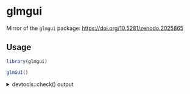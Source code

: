
<!-- README.md is generated from README.Rmd. Please edit that file -->

# glmgui

Mirror of the `glmgui` package: <https://doi.org/10.5281/zenodo.2025865>

## Usage

``` r
library(glmgui)

glmGUI()
```

<details>

<summary>devtools::check() output</summary>

    #> Updating glmgui documentation
    #> Warning: roxygen2 requires Encoding: UTF-8
    #> Writing NAMESPACE
    #> Loading glmgui
    #> Writing NAMESPACE
    #> ── Building ───────────────────────────────────────────────────────────────────────── glmgui ──
    #> Setting env vars:
    #> ● CFLAGS    : -Wall -pedantic
    #> ● CXXFLAGS  : -Wall -pedantic
    #> ● CXX11FLAGS: -Wall -pedantic
    #> ───────────────────────────────────────────────────────────────────────────────────────────────
    #>   
       checking for file ‘/home/jose/R/scripts/glmgui/DESCRIPTION’ ...
      
    ✔  checking for file ‘/home/jose/R/scripts/glmgui/DESCRIPTION’
    #> 
      
    ─  preparing ‘glmgui’: (948ms)
    #> 
      
    ✔  checking DESCRIPTION meta-information
    #> 
      
    ─  checking for LF line-endings in source and make files and shell scripts
    #> 
      
    ─  checking for empty or unneeded directories
    #> ─  looking to see if a ‘data/datalist’ file should be added
    #> 
      
    ─  building ‘glmgui_1.0.tar.gz’
    #> 
      
       
    #> 
    ── Checking ───────────────────────────────────────────────────────────────────────── glmgui ──
    #> Setting env vars:
    #> ● _R_CHECK_CRAN_INCOMING_USE_ASPELL_: TRUE
    #> ● _R_CHECK_CRAN_INCOMING_REMOTE_    : FALSE
    #> ● _R_CHECK_CRAN_INCOMING_           : FALSE
    #> ● _R_CHECK_FORCE_SUGGESTS_          : FALSE
    #> ── R CMD check ────────────────────────────────────────────────────────────
    #>   
    ─  using log directory ‘/tmp/RtmpPsFlR5/glmgui.Rcheck’
    #> 
      
    ─  using R version 3.5.2 (2018-12-20)
    #> ─  using platform: x86_64-pc-linux-gnu (64-bit)
    #> ─  using session charset: UTF-8
    #> 
      
    ─  using options ‘--no-manual --as-cran’ (639ms)
    #> 
      
    ✔  checking for file ‘glmgui/DESCRIPTION’
    #> ─  this is package ‘glmgui’ version ‘1.0’
    #> ✔  checking package namespace information
    #>    checking package dependencies ...
      
    ✔  checking package dependencies (1.1s)
    #> 
      
    ✔  checking if this is a source package
    #> ✔  checking if there is a namespace
    #> 
      
       checking for executable files ...
      
    ✔  checking for executable files (388ms)
    #> 
      
    ✔  checking for hidden files and directories
    #> ✔  checking for portable file names
    #> ✔  checking for sufficient/correct file permissions
    #> 
      
    ✔  checking serialization versions
    #>    checking whether package ‘glmgui’ can be installed ...
      
    ✔  checking whether package ‘glmgui’ can be installed (3.3s)
    #> 
      
       checking installed package size ...
      
    N  checking installed package size
    #> 
      
         installed size is 21.6Mb
    #>      sub-directories of 1Mb or more:
    #>        extdata  21.3Mb
    #> 
      
       checking package directory ...
      
    ✔  checking package directory
    #>    checking DESCRIPTION meta-information ...
      
    ✔  checking DESCRIPTION meta-information
    #> 
      
    ✔  checking top-level files
    #> ✔  checking for left-over files
    #> ✔  checking index information
    #>    checking package subdirectories ...
      
    ✔  checking package subdirectories
    #> 
      
       checking R files for non-ASCII characters ...
      
    ✔  checking R files for non-ASCII characters
    #> 
      
       checking R files for syntax errors ...
      
    ✔  checking R files for syntax errors
    #> 
      
       checking whether the package can be loaded ...
      
    ✔  checking whether the package can be loaded (481ms)
    #> 
      
       checking whether the package can be loaded with stated dependencies ...
      
    ✔  checking whether the package can be loaded with stated dependencies (457ms)
    #> 
      
       checking whether the package can be unloaded cleanly ...
      
    ✔  checking whether the package can be unloaded cleanly (443ms)
    #> 
      
       checking whether the namespace can be loaded with stated dependencies ...
      
    ✔  checking whether the namespace can be loaded with stated dependencies (460ms)
    #> 
      
       checking whether the namespace can be unloaded cleanly ...
      
    ✔  checking whether the namespace can be unloaded cleanly (458ms)
    #> 
      
       checking loading without being on the library search path ...
      
    ✔  checking loading without being on the library search path (518ms)
    #> 
      
       checking dependencies in R code ...
      
    W  checking dependencies in R code (840ms)
    #>    'library' or 'require' calls not declared from:
    #>      ‘GLMr’ ‘glmtools’
    #>    'library' or 'require' calls in package code:
    #>      ‘GLMr’ ‘glmtools’
    #>      Please use :: or requireNamespace() instead.
    #>      See section 'Suggested packages' in the 'Writing R Extensions' manual.
    #> 
      
       checking S3 generic/method consistency ...
      
    ✔  checking S3 generic/method consistency (942ms)
    #> 
      
       checking replacement functions ...
      
    ✔  checking replacement functions (516ms)
    #>    checking foreign function calls ...
      
    ✔  checking foreign function calls (694ms)
    #> 
      
       checking R code for possible problems ...
      
    N  checking R code for possible problems (7.3s)
    #> 
      
       build_model: no visible binding for '<<-' assignment to
    #>      ‘label_status_build’
    #>    build_model: no visible binding for global variable
    #>      ‘label_status_build’
    #>    build_model: no visible binding for global variable ‘List_values’
    #>    build_model: no visible binding for global variable ‘button_build’
    #>    build_model: no visible binding for '<<-' assignment to ‘dir_output’
    #>    build_model: no visible binding for global variable ‘dir_output’
    #>    build_model: no visible global function definition for ‘read_nml’
    #>    build_model: no visible global function definition for ‘get_nml_value’
    #>    build_model: no visible global function definition for ‘set_nml’
    #>    build_model: no visible binding for global variable ‘List_parameter’
    #>    build_model: no visible global function definition for ‘write_nml’
    #>    build_model: no visible binding for global variable
    #>      ‘checkbox_Level_plot’
    #>    build_model: no visible binding for global variable
    #>      ‘checkbox_Level_rmse’
    #>    build_model: no visible binding for global variable ‘dir_field_level’
    #>    build_model: no visible binding for global variable
    #>      ‘checkbox_Temp_plot’
    #>    build_model: no visible binding for global variable
    #>      ‘checkbox_Temp_rmse’
    #>    build_model: no visible global function definition for
    #>      ‘compare_to_field’
    #>    build_model: no visible binding for global variable ‘dir_field_temp’
    #>    build_model: no visible global function definition for ‘dev.cur’
    #>    build_model: no visible global function definition for ‘plot’
    #>    build_model: no visible binding for global variable
    #>      ‘checkbox_Temp_plot2’
    #>    build_model: no visible binding for global variable
    #>      ‘checkbox_Temp_plot3’
    #>    build_model: no visible binding for global variable
    #>      ‘checkbox_Temp_plot4’
    #>    build_model: no visible binding for '<<-' assignment to ‘button_build’
    #>    calculate_SI_value: no visible binding for '<<-' assignment to
    #>      ‘dir_output’
    #>    calculate_SI_value: no visible binding for global variable ‘dir_output’
    #>    calculate_SI_value: no visible global function definition for
    #>      ‘read_nml’
    #>    calculate_SI_value: no visible global function definition for
    #>    ‘get_nml_
      
         ‘get_nml_value’
    #>    calculate_SI_value: no visible global function definition for ‘set_nml’
    #>    calculate_SI_value: no visible global function definition for
    #>      ‘write_nml’
    #>    calculate_SI_value: no visible global function definition for
    #>      ‘compare_to_field’
    #>    calculate_SI_value: no visible binding for global variable
    #>      ‘dir_field_temp’
    #>    calculate_SI_value: no visible binding for global variable
    #>      ‘dir_field_level’
    #>    calculate_SI_value: no visible global function definition for
    #>      ‘write.csv’
    #>    calculate_SI_value: no visible global function definition for ‘dev.cur’
    #>    calculate_SI_value: no visible global function definition for ‘par’
    #>    calculate_SI_value: no visible global function definition for ‘barplot’
    #>    calculate_aov: no visible global function definition for ‘stack’
    #>    calculate_aov: no visible global function definition for ‘aov’
    #>    calculate_auto_kalib: no visible binding for '<<-' assignment to
    #>      ‘dir_output’
    #>    calculate_auto_kalib: no visible binding for global variable
    #>      ‘dir_output’
    #>    calculate_auto_kalib: no visible global function definition for
    #>      ‘read_nml’
    #>    calculate_auto_kalib: no visible global function definition for
    #>      ‘get_nml_value’
    #>    calculate_auto_kalib: no visible binding for global variable
    #>      ‘but_cal_si_auto’
    #>    calculate_auto_kalib: no visible global function definition for
    #>      ‘set_nml’
    #>    calculate_auto_kalib: no visible global function definition for
    #>      ‘write_nml’
    #>    calculate_auto_kalib: no visible global function definition for
    #>      ‘compare_to_field’
    #>    calculate_auto_kalib: no visible binding for global variable
    #>      ‘dir_field_temp’
    #>    calculate_auto_kalib: no visible binding for global variable
    #>      ‘dir_field_level’
    #>    calculate_auto_kalib: no visible global function definition for
    #>      ‘write.table’
    #>    check_data_connection: no visible global function definition for
    #>      ‘read_nml’
    #>    check_data_connection: no visible global function definition for
    #>      ‘get_nml_value’
    #>    check_data_connection: no visible binding for '<<-' assignment to
    #>      ‘button_confi’
    #>    check_data_connection: no visible binding for global variable
    #>    ‘butt
      
         ‘button_confi’
    #>    check_data_connection: no visible binding for '<<-' assignment to
    #>      ‘button_set_parameter’
    #>    check_data_connection: no visible binding for global variable
    #>      ‘button_set_parameter’
    #>    check_data_connection: no visible binding for '<<-' assignment to
    #>      ‘button_build’
    #>    check_data_connection: no visible binding for global variable
    #>      ‘button_build’
    #>    check_data_connection: no visible binding for '<<-' assignment to
    #>      ‘button_cal_SI_value’
    #>    check_data_connection: no visible binding for global variable
    #>      ‘button_cal_SI_value’
    #>    check_data_connection: no visible binding for '<<-' assignment to
    #>      ‘button_field_level’
    #>    check_data_connection: no visible binding for global variable
    #>      ‘button_field_level’
    #>    check_data_connection: no visible binding for '<<-' assignment to
    #>      ‘button_field_temp’
    #>    check_data_connection: no visible binding for global variable
    #>      ‘button_field_temp’
    #>    check_data_connection: no visible binding for '<<-' assignment to
    #>      ‘button_autocalib’
    #>    check_data_connection: no visible binding for global variable
    #>      ‘button_autocalib’
    #>    check_data_connection: no visible binding for '<<-' assignment to ‘l’
    #>    check_data_connection: no visible binding for '<<-' assignment to ‘k’
    #>    check_data_connection: no visible binding for global variable ‘l’
    #>    check_data_connection: no visible binding for global variable ‘k’
    #>    check_data_connection: no visible binding for '<<-' assignment to
    #>      ‘dir_meteo’
    #>    check_data_connection: no visible binding for '<<-' assignment to
    #>      ‘arg_meteo’
    #>    check_data_connection: no visible binding for global variable
    #>      ‘dir_meteo’
    #>    check_data_connection: no visible binding for '<<-' assignment to
    #>      ‘label_met_data’
    #>    check_data_connection: no visible binding for global variable
    #>      ‘label_met_data’
    #>    check_data_connection: no visible binding for '<<-' assignment to
    #>      ‘multi_inflow’
    #>    check_data_connection: no visible binding for global variable
    #>      ‘multi_inflow’
    #>    check_data_connection: no visible binding for '<<-' assignment to
    #>      ‘label_inflow_data’
    #> check_data_connection: no visible 
      
       check_data_connection: no visible binding for global variable
    #>      ‘label_inflow_data’
    #>    check_data_connection: no visible binding for '<<-' assignment to
    #>      ‘arg_inflow’
    #>    check_data_connection: no visible binding for '<<-' assignment to
    #>      ‘dir_inflow’
    #>    check_data_connection: no visible binding for global variable
    #>      ‘dir_inflow’
    #>    check_data_connection: no visible binding for '<<-' assignment to
    #>      ‘multi_outflow’
    #>    check_data_connection: no visible binding for global variable
    #>      ‘multi_outflow’
    #>    check_data_connection: no visible binding for '<<-' assignment to
    #>      ‘label_outflow_data’
    #>    check_data_connection: no visible binding for global variable
    #>      ‘label_outflow_data’
    #>    check_data_connection: no visible binding for '<<-' assignment to
    #>      ‘dir_outflow’
    #>    check_data_connection: no visible binding for global variable
    #>      ‘dir_outflow’
    #>    get_dataframe_Level_Lake: no visible global function definition for
    #>      ‘read.csv’
    #>    get_dataframe_Level_Lake: no visible global function definition for
    #>      ‘na.omit’
    #>    get_parameter: no visible global function definition for ‘read_nml’
    #>    get_parameter: no visible global function definition for
    #>      ‘get_nml_value’
    #>    get_pre_list_of_default_values: no visible binding for global variable
    #>      ‘workspace’
    #>    get_pre_list_of_default_values: no visible global function definition
    #>      for ‘read_nml’
    #>    get_pre_list_of_default_values: no visible global function definition
    #>      for ‘get_nml_value’
    #>    glmGUI: no visible global function definition for ‘install.packages’
    #>    set_cali_boundary : <anonymous>: no visible binding for '<<-'
    #>      assignment to ‘boundary.env’
    #>    set_cali_boundary : <anonymous>: no visible binding for global variable
    #>      ‘boundary.env’
    #>    set_parameter: no visible binding for '<<-' assignment to ‘cb’
    #>    set_parameter: no visible binding for global variable ‘l’
    #>    set_parameter : <anonymous>: no visible binding for global variable
    #>      ‘List_parameter’
    #>    set_parameter : <anonymous>: no visible global function definition for
    #>      ‘read_nml’
    #>    set_parameter : <anonymous>: no visible binding for '<<-' assignment to
    #>      ‘gewaehlterwert’
    #> set_paramet
      
       set_parameter : <anonymous>: no visible global function definition for
    #>      ‘get_nml_value’
    #>    set_parameter : <anonymous>: no visible binding for global variable
    #>      ‘cb’
    #>    set_parameter : <anonymous>: no visible binding for global variable
    #>      ‘gewaehlterwert’
    #>    set_parameter : <anonymous>: no visible binding for '<<-' assignment to
    #>      ‘gewaehlt’
    #>    set_parameter: no visible binding for '<<-' assignment to
    #>      ‘button_set_parameter’
    #>    set_parameter : <anonymous>: no visible binding for '<<-' assignment to
    #>      ‘List_parameter_temp’
    #>    set_parameter : <anonymous>: no visible binding for global variable
    #>      ‘List_parameter_temp’
    #>    set_parameter : <anonymous>: no visible binding for '<<-' assignment to
    #>      ‘List_parameter’
    #>    set_parameter : <anonymous>: no visible binding for '<<-' assignment to
    #>      ‘List_values’
    #>    set_parameter : <anonymous>: no visible binding for '<<-' assignment to
    #>      ‘label_nml_range’
    #>    set_parameter : <anonymous>: no visible binding for global variable
    #>      ‘label_nml_range’
    #>    set_parameter : <anonymous>: no visible global function definition for
    #>      ‘set_nml’
    #>    set_parameter : <anonymous>: no visible binding for global variable
    #>      ‘gewaehlt’
    #>    set_parameter : <anonymous>: no visible global function definition for
    #>      ‘write_nml’
    #>    show_write_dialog : <anonymous>: no visible binding for global variable
    #>      ‘dir_field_temp’
    #>    show_write_dialog : <anonymous>: no visible binding for global variable
    #>      ‘dir_field_level’
    #>    show_write_dialog : <anonymous>: no visible global function definition
    #>      for ‘write.csv’
    #>    window_input_csv_to_plot: no visible global function definition for
    #>      ‘read.csv’
    #>    window_input_csv_to_plot: no visible binding for '<<-' assignment to
    #>      ‘list_missing_data’
    #>    window_input_csv_to_plot : repair_input: no visible global function
    #>      definition for ‘na.kalman’
    #>    window_input_csv_to_plot : repair_input: no visible binding for global
    #>      variable ‘list_missing_data’
    #>    window_input_csv_to_plot : updatePlots_repair: no visible global
    #>      function definition for ‘dev.set’
    #> window_input_csv_to_plot : updatePlots_repair: no vi
      
       window_input_csv_to_plot : updatePlots_repair: no visible global
    #>      function definition for ‘plot’
    #>    window_input_csv_to_plot : updatePlots_repair: no visible global
    #>      function definition for ‘na.omit’
    #>    window_input_csv_to_plot : updatePlots_repair: no visible binding for
    #>      global variable ‘list_missing_data’
    #>    window_input_csv_to_plot : updatePlots_repair: no visible global
    #>      function definition for ‘points’
    #>    window_input_csv_to_plot : updatePlots_repair: no visible global
    #>      function definition for ‘legend’
    #>    window_input_csv_to_plot: no visible global function definition for
    #>      ‘dev.cur’
    #>    window_input_csv_to_plot : <anonymous>: no visible binding for '<<-'
    #>      assignment to ‘list_missing_data’
    #>    window_input_csv_to_plot : updatePlots: no visible global function
    #>      definition for ‘dev.set’
    #>    window_input_csv_to_plot : updatePlots: no visible global function
    #>      definition for ‘plot’
    #>    window_input_csv_to_plot : updatePlots: no visible global function
    #>      definition for ‘na.omit’
    #>    window_input_csv_to_plot : updatePlots: no visible binding for global
    #>      variable ‘list_missing_data’
    #>    window_input_csv_to_plot : updatePlots: no visible global function
    #>      definition for ‘points’
    #>    window_input_csv_to_plot : check_null: no visible binding for '<<-'
    #>      assignment to ‘list_missing_data’
    #>    window_input_csv_to_plot : check_null: no visible binding for global
    #>      variable ‘list_missing_data’
    #>    window_input_csv_to_plot : check_null: no visible binding for '<<-'
    #>      assignment to ‘list_0_data’
    #>    window_input_csv_to_plot : check_null: no visible global function
    #>      definition for ‘na.omit’
    #>    window_input_csv_to_plot : check_null: no visible binding for global
    #>      variable ‘list_0_data’
    #>    window_input_csv_to_plot2: no visible global function definition for
    #>      ‘read.csv’
    #>    window_input_csv_to_plot2: no visible binding for global variable
    #>      ‘dir_field_temp’
    #>    window_input_csv_to_plot2: no visible binding for '<<-' assignment to
    #>      ‘list_missing_data’
    #>    window_input_csv_to_plot2 : check_null: no visible binding for '<<-'
    #>      assignment to ‘list_missing_data’
    #> window_input_csv_to_plot2 : check_
      
       window_input_csv_to_plot2 : check_null: no visible binding for global
    #>      variable ‘list_missing_data’
    #>    window_input_csv_to_plot2: no visible binding for global variable
    #>      ‘dir_field_level’
    #>    window_input_csv_to_plot2: no visible global function definition for
    #>      ‘dev.cur’
    #>    window_input_csv_to_plot2 : <anonymous>: no visible binding for '<<-'
    #>      assignment to ‘list_missing_data’
    #>    window_input_csv_to_plot2 : updatePlots: no visible global function
    #>      definition for ‘dev.set’
    #>    window_input_csv_to_plot2 : updatePlots: no visible global function
    #>      definition for ‘plot’
    #>    window_input_csv_to_plot2 : updatePlots: no visible global function
    #>      definition for ‘na.omit’
    #>    window_output_csv_to_plot: no visible global function definition for
    #>      ‘read.csv’
    #>    window_output_csv_to_plot: no visible global function definition for
    #>      ‘dev.cur’
    #>    window_output_csv_to_plot : updatePlots: no visible global function
    #>      definition for ‘dev.set’
    #>    window_output_csv_to_plot : updatePlots: no visible global function
    #>      definition for ‘plot’
    #>    window_output_csv_to_plot : updatePlots: no visible global function
    #>      definition for ‘lines’
    #>    window_output_csv_to_plot : updatePlots: no visible global function
    #>      definition for ‘lowess’
    #>    window_plot_RMSE: no visible binding for global variable ‘List_values’
    #>    window_plot_RMSE: no visible binding for global variable
    #>      ‘List_parameter’
    #>    window_plot_RMSE: no visible global function definition for ‘plot’
    #>    window_plot_RMSE: no visible global function definition for ‘lines’
    #>    window_plot_RMSE: no visible global function definition for
    #>      ‘shapiro.test’
    #>    window_plot_RMSE: no visible global function definition for ‘points’
    #>    window_plot_dataframe_Level_Lake: no visible binding for '<<-'
    #>      assignment to ‘dir_output’
    #>    window_plot_dataframe_Level_Lake: no visible global function definition
    #>      for ‘read_nml’
    #>    window_plot_dataframe_Level_Lake: no visible binding for global
    #>      variable ‘dir_output’
    #>    window_plot_dataframe_Level_Lake: no visible global function definition
    #>      for ‘get_nml_value’
    #> window_plot_dataframe_Level_Lake: no visible globa
      
       window_plot_dataframe_Level_Lake: no visible global function definition
    #>      for ‘read.csv’
    #>    window_plot_dataframe_Level_Lake: no visible global function definition
    #>      for ‘plot’
    #>    window_plot_dataframe_Level_Lake: no visible global function definition
    #>      for ‘lines’
    #>    window_plot_dataframe_Level_Lake: no visible global function definition
    #>      for ‘legend’
    #>    window_plot_dataframe_Level_Lake: no visible global function definition
    #>      for ‘strwidth’
    #>    window_plot_list_graph: no visible global function definition for ‘par’
    #>    window_plot_list_graph: no visible global function definition for
    #>      ‘n2mfrow’
    #>    window_plot_list_graph: no visible global function definition for
    #>      ‘plot’
    #>    window_plot_list_graph: no visible global function definition for
    #>      ‘points’
    #>    window_plot_list_graph: no visible global function definition for
    #>      ‘lines’
    #>    window_plot_list_temp: no visible global function definition for ‘par’
    #>    window_plot_list_temp: no visible global function definition for
    #>      ‘n2mfrow’
    #>    window_plot_list_temp: no visible global function definition for ‘plot’
    #>    window_plot_list_temp: no visible global function definition for
    #>      ‘points’
    #>    window_plot_list_temp: no visible global function definition for
    #>      ‘lines’
    #>    window_plot_model_output: no visible global function definition for
    #>      ‘sim_vars’
    #>    window_plot_model_output: no visible global function definition for
    #>      ‘dev.cur’
    #>    window_plot_model_output : updatePlots: no visible global function
    #>      definition for ‘dev.set’
    #>    window_plot_model_output : updatePlots: no visible global function
    #>      definition for ‘plot_var’
    #>    window_plot_multi_histo: no visible global function definition for
    #>      ‘par’
    #>    window_plot_multi_histo: no visible global function definition for
    #>      ‘shapiro.test’
    #>    window_plot_multi_histo: no visible global function definition for
    #>      ‘hist’
    #>    window_plot_multi_histo: no visible binding for global variable
    #>      ‘List_values’
    #>    window_plot_temp_compare: no visible global function definition for
    #>      ‘dev.cur’
    #>    window_plot_temp_compare: no visible global function definition for
    #>      ‘par’
    #> window_plot_temp_compare: no visible global 
      
       window_plot_temp_compare: no visible global function definition for
    #>      ‘get_var’
    #>    window_plot_temp_compare: no visible global function definition for
    #>      ‘get.offsets’
    #>    window_plot_temp_compare: no visible global function definition for
    #>      ‘resample_to_field’
    #>    window_plot_temp_compare: no visible global function definition for
    #>      ‘resample_sim’
    #>    window_plot_temp_compare: no visible global function definition for
    #>      ‘interp’
    #>    window_plot_temp_compare : gen_default_fig: no visible global function
    #>      definition for ‘valid_fig_path’
    #>    window_plot_temp_compare : gen_default_fig: no visible global function
    #>      definition for ‘png’
    #>    window_plot_temp_compare : gen_default_fig: no visible global function
    #>      definition for ‘par’
    #>    window_plot_temp_compare : .stacked_layout: no visible global function
    #>      definition for ‘.simple_layout’
    #>    window_plot_temp_compare : colbar_layout: no visible global function
    #>      definition for ‘layout’
    #>    window_plot_temp_compare : .plot_df_heatmap: no visible global function
    #>      definition for ‘colorRampPalette’
    #>    window_plot_temp_compare : .plot_df_heatmap: no visible global function
    #>      definition for ‘head’
    #>    window_plot_temp_compare : .plot_df_heatmap: no visible global function
    #>      definition for ‘.filled.contour’
    #>    window_plot_temp_compare : .plot_df_heatmap_diff: no visible global
    #>      function definition for ‘colorRampPalette’
    #>    window_plot_temp_compare : .plot_df_heatmap_diff: no visible global
    #>      function definition for ‘head’
    #>    window_plot_temp_compare : .plot_df_heatmap_diff: no visible global
    #>      function definition for ‘.filled.contour’
    #>    window_plot_temp_compare : plot_layout: no visible global function
    #>      definition for ‘plot’
    #>    window_plot_temp_compare : axis_layout: no visible global function
    #>      definition for ‘axis’
    #>    window_plot_temp_compare : axis_layout: no visible global function
    #>      definition for ‘par’
    #>    window_plot_temp_compare : color_key: no visible global function
    #>      definition for ‘plot’
    #>    window_plot_temp_compare : color_key: no visible global function
    #>      definition for ‘par’
    #> window_plot_temp_compare : color_key: no visibl
      
       window_plot_temp_compare : color_key: no visible global function
    #>      definition for ‘axis’
    #>    window_plot_temp_compare : color_key: no visible global function
    #>      definition for ‘polygon’
    #>    window_plot_temp_compare : color_key: no visible global function
    #>      definition for ‘text’
    #>    window_plot_temp_compare : color_key_diff: no visible global function
    #>      definition for ‘plot’
    #>    window_plot_temp_compare : color_key_diff: no visible global function
    #>      definition for ‘par’
    #>    window_plot_temp_compare : color_key_diff: no visible global function
    #>      definition for ‘axis’
    #>    window_plot_temp_compare : color_key_diff: no visible global function
    #>      definition for ‘polygon’
    #>    window_plot_temp_compare : color_key_diff: no visible global function
    #>      definition for ‘text’
    #>    window_plot_temp_compare: no visible global function definition for
    #>      ‘compare_to_field’
    #>    window_plot_temp_compare: no visible global function definition for
    #>      ‘dev.copy’
    #>    window_plot_temp_compare: no visible binding for global variable ‘pdf’
    #>    window_plot_temp_compare: no visible global function definition for
    #>      ‘dev.off’
    #>    window_plot_temp_compare: no visible global function definition for
    #>      ‘points’
    #>    window_plot_temp_compare: no visible global function definition for
    #>      ‘text’
    #>    window_select_SI_calculation : <anonymous>: no visible binding for
    #>      global variable ‘dir_field_temp’
    #>    window_select_SI_calculation : <anonymous>: no visible binding for
    #>      global variable ‘dir_field_level’
    #>    window_select_SI_calculation : <anonymous>: no visible binding for
    #>      global variable ‘label_status_SI_calculation’
    #>    window_select_SI_calculation: no visible binding for '<<-' assignment
    #>      to ‘label_status_SI_calculation’
    #>    window_select_auto_kalib : <anonymous>: no visible binding for global
    #>      variable ‘boundary.env’
    #>    window_select_auto_kalib: no visible binding for '<<-' assignment to
    #>      ‘but_cal_si_auto’
    #>    window_select_auto_kalib : <anonymous>: no visible binding for global
    #>      variable ‘dir_field_temp’
    #>    window_select_auto_kalib : <anonymous>: no visible binding for global
    #>      variable ‘dir_field_level’
    #> window_select_auto_ka
      
       window_select_auto_kalib : <anonymous>: no visible binding for global
    #>      variable ‘label_status_CAL_calculation’
    #>    window_select_auto_kalib: no visible binding for '<<-' assignment to
    #>      ‘label_status_CAL_calculation’
    #>    windows_main_menu: no visible binding for '<<-' assignment to
    #>      ‘workspace’
    #>    windows_main_menu: no visible binding for '<<-' assignment to
    #>      ‘arg_meteo’
    #>    windows_main_menu: no visible binding for '<<-' assignment to
    #>      ‘multi_inflow’
    #>    windows_main_menu: no visible binding for '<<-' assignment to
    #>      ‘multi_outflow’
    #>    windows_main_menu: no visible binding for '<<-' assignment to
    #>      ‘arg_inflow’
    #>    windows_main_menu: no visible binding for '<<-' assignment to
    #>      ‘arg_outflow’
    #>    windows_main_menu: no visible binding for '<<-' assignment to
    #>      ‘dir_field_temp’
    #>    windows_main_menu: no visible binding for '<<-' assignment to
    #>      ‘dir_field_level’
    #>    windows_main_menu: no visible binding for '<<-' assignment to
    #>      ‘List_parameter’
    #>    windows_main_menu: no visible binding for '<<-' assignment to
    #>      ‘List_values’
    #>    windows_main_menu: no visible binding for '<<-' assignment to
    #>      ‘dfList_Temp’
    #>    windows_main_menu: no visible binding for '<<-' assignment to
    #>      ‘dfList_Level’
    #>    windows_main_menu: no visible binding for '<<-' assignment to
    #>      ‘label_workspace’
    #>    windows_main_menu: no visible binding for '<<-' assignment to
    #>      ‘label_workspace_project’
    #>    windows_main_menu: no visible binding for '<<-' assignment to
    #>      ‘button_new_workspace’
    #>    windows_main_menu : <anonymous>: no visible binding for '<<-'
    #>      assignment to ‘workspace’
    #>    windows_main_menu : <anonymous>: no visible global function definition
    #>      for ‘read_nml’
    #>    windows_main_menu : <anonymous>: no visible global function definition
    #>      for ‘write_nml’
    #>    windows_main_menu : <anonymous>: no visible binding for global variable
    #>      ‘workspace’
    #>    windows_main_menu: no visible binding for '<<-' assignment to
    #>      ‘button_workspace’
    #>    windows_main_menu : <anonymous> : <anonymous>: no visible global
    #>      function definition for ‘read_nml’
    #>    windows_main_menu : <anonymous> : <anonymous>: no visible global
    #> 
      
         function definition for ‘write_nml’
    #>    windows_main_menu : <anonymous> : <anonymous>: no visible binding for
    #>      global variable ‘workspace’
    #>    windows_main_menu: no visible binding for '<<-' assignment to
    #>      ‘label_met_data’
    #>    windows_main_menu : <anonymous>: no visible binding for global variable
    #>      ‘dir_meteo’
    #>    windows_main_menu : <anonymous>: no visible binding for global variable
    #>      ‘arg_meteo’
    #>    windows_main_menu: no visible binding for '<<-' assignment to
    #>      ‘label_inflow_data’
    #>    windows_main_menu : <anonymous>: no visible binding for global variable
    #>      ‘multi_inflow’
    #>    windows_main_menu : <anonymous>: no visible binding for global variable
    #>      ‘dir_inflow’
    #>    windows_main_menu : <anonymous>: no visible binding for global variable
    #>      ‘arg_inflow’
    #>    windows_main_menu: no visible binding for '<<-' assignment to
    #>      ‘label_outflow_data’
    #>    windows_main_menu : <anonymous>: no visible binding for global variable
    #>      ‘multi_outflow’
    #>    windows_main_menu : <anonymous>: no visible binding for global variable
    #>      ‘dir_outflow’
    #>    windows_main_menu : <anonymous>: no visible binding for global variable
    #>      ‘arg_outflow’
    #>    windows_main_menu: no visible binding for '<<-' assignment to
    #>      ‘label_nml_status’
    #>    windows_main_menu: no visible binding for '<<-' assignment to
    #>      ‘label_nml_range’
    #>    windows_main_menu: no visible binding for '<<-' assignment to
    #>      ‘button_field_temp’
    #>    windows_main_menu : <anonymous>: no visible binding for '<<-'
    #>      assignment to ‘dir_field_temp’
    #>    windows_main_menu : <anonymous>: no visible binding for global variable
    #>      ‘dir_field_temp’
    #>    windows_main_menu: no visible binding for global variable
    #>      ‘button_field_temp’
    #>    windows_main_menu: no visible binding for '<<-' assignment to
    #>      ‘label_field_level’
    #>    windows_main_menu: no visible binding for '<<-' assignment to
    #>      ‘button_field_level’
    #>    windows_main_menu : <anonymous>: no visible binding for '<<-'
    #>      assignment to ‘dir_field_level’
    #>    windows_main_menu : <anonymous>: no visible binding for global variable
    #>      ‘dir_field_level’
    #> windows_main_menu: no visible binding f
      
       windows_main_menu: no visible binding for global variable
    #>      ‘button_field_level’
    #>    windows_main_menu: no visible binding for '<<-' assignment to
    #>      ‘label_status_build’
    #>    windows_main_menu : <anonymous>: no visible global function definition
    #>      for ‘get_nml_value’
    #>    Undefined global functions or variables:
    #>      .filled.contour .simple_layout List_parameter List_parameter_temp
    #>      List_values aov arg_inflow arg_meteo arg_outflow axis barplot
    #>      boundary.env but_cal_si_auto button_autocalib button_build
    #>      button_cal_SI_value button_confi button_field_level button_field_temp
    #>      button_set_parameter cb checkbox_Level_plot checkbox_Level_rmse
    #>      checkbox_Temp_plot checkbox_Temp_plot2 checkbox_Temp_plot3
    #>      checkbox_Temp_plot4 checkbox_Temp_rmse colorRampPalette
    #>      compare_to_field dev.copy dev.cur dev.off dev.set dir_field_level
    #>      dir_field_temp dir_inflow dir_meteo dir_outflow dir_output
    #>      get.offsets get_nml_value get_var gewaehlt gewaehlterwert head hist
    #>      install.packages interp k l label_inflow_data label_met_data
    #>      label_nml_range label_outflow_data label_status_CAL_calculation
    #>      label_status_SI_calculation label_status_build layout legend lines
    #>      list_0_data list_missing_data lowess multi_inflow multi_outflow
    #>      n2mfrow na.kalman na.omit par pdf plot plot_var png points polygon
    #>      read.csv read_nml resample_sim resample_to_field set_nml shapiro.test
    #>      sim_vars stack strwidth text valid_fig_path workspace write.csv
    #>      write.table write_nml
    #>    Consider adding
    #>      importFrom("grDevices", "colorRampPalette", "dev.copy", "dev.cur",
    #>                 "dev.off", "dev.set", "n2mfrow", "pdf", "png")
    #>      importFrom("graphics", ".filled.contour", "axis", "barplot", "hist",
    #>                 "layout", "legend", "lines", "par", "plot", "points",
    #>                 "polygon", "strwidth", "text")
    #>      importFrom("stats", "aov", "lowess", "na.omit", "shapiro.test")
    #>      importFrom("utils", "head", "install.packages", "read.csv", "stack",
    #>                 "write.csv", "write.table")
    #>    to your NAMESPACE file.
    #>    checking Rd files ...
      
    ✔  checking Rd files
    #> 
      
       checking Rd metadata ...
      
    ✔  checking Rd metadata
    #> 
      
       checking Rd line widths ...
      
    ✔  checking Rd line widths
    #> 
      
       checking Rd cross-references ...
      
    ✔  checking Rd cross-references (412ms)
    #> 
      
       checking for missing documentation entries ...
      
    W  checking for missing documentation entries (522ms)
    #>    Undocumented code objects:
    #>      ‘glmGUI’
    #>    Undocumented data sets:
    #>      ‘boundary.env’
    #> 
      
       All user-level objects in a package should have documentation entries.
    #>    See chapter ‘Writing R documentation files’ in the ‘Writing R
    #>    Extensions’ manual.
    #>    checking for code/documentation mismatches ...
      
    ✔  checking for code/documentation mismatches (1.5s)
    #> 
      
       checking Rd \usage sections ...
      
    W  checking Rd \usage sections
    #>    Undocumented arguments in documentation object 'windows_main_menu'
    #>      ‘version’
    #>    
    #> 
      
       Functions with \usage entries need to have the appropriate \alias
    #>    entries, and all their arguments documented.
    #>    The \usage entries must correspond to syntactically valid R code.
    #>    See chapter ‘Writing R documentation files’ in the ‘Writing R
    #>    Extensions’ manual.
    #> 
      
       checking Rd contents ...
      
    ✔  checking Rd contents (1s)
    #> 
      
       checking for unstated dependencies in examples ...
      
    ✔  checking for unstated dependencies in examples
    #> 
      
    ✔  checking contents of ‘data’ directory
    #>    checking data for non-ASCII characters ...
      
    ✔  checking data for non-ASCII characters
    #> 
      
       checking data for ASCII and uncompressed saves ...
      
    ✔  checking data for ASCII and uncompressed saves
    #> 
      
       checking examples ...
      
    ─  checking examples ... NONE
    #> 
      
       
    #>    See
    #>      ‘/tmp/RtmpPsFlR5/glmgui.Rcheck/00check.log’
    #>    for details.
    #>    
    #>    
    #> 
      
    
    ── R CMD check results ──────────────────────────────────── glmgui 1.0 ────
    #> Duration: 24.1s
    #> 
    #> ❯ checking dependencies in R code ... WARNING
    #>   'library' or 'require' calls not declared from:
    #>     ‘GLMr’ ‘glmtools’
    #>   'library' or 'require' calls in package code:
    #>     ‘GLMr’ ‘glmtools’
    #>     Please use :: or requireNamespace() instead.
    #>     See section 'Suggested packages' in the 'Writing R Extensions' manual.
    #> 
    #> ❯ checking for missing documentation entries ... WARNING
    #>   Undocumented code objects:
    #>     ‘glmGUI’
    #>   Undocumented data sets:
    #>     ‘boundary.env’
    #>   All user-level objects in a package should have documentation entries.
    #>   See chapter ‘Writing R documentation files’ in the ‘Writing R
    #>   Extensions’ manual.
    #> 
    #> ❯ checking Rd \usage sections ... WARNING
    #>   Undocumented arguments in documentation object 'windows_main_menu'
    #>     ‘version’
    #>   
    #>   Functions with \usage entries need to have the appropriate \alias
    #>   entries, and all their arguments documented.
    #>   The \usage entries must correspond to syntactically valid R code.
    #>   See chapter ‘Writing R documentation files’ in the ‘Writing R
    #>   Extensions’ manual.
    #> 
    #> ❯ checking installed package size ... NOTE
    #>     installed size is 21.6Mb
    #>     sub-directories of 1Mb or more:
    #>       extdata  21.3Mb
    #> 
    #> ❯ checking R code for possible problems ... NOTE
    #>   build_model: no visible binding for '<<-' assignment to
    #>     ‘label_status_build’
    #>   build_model: no visible binding for global variable
    #>     ‘label_status_build’
    #>   build_model: no visible binding for global variable ‘List_values’
    #>   build_model: no visible binding for global variable ‘button_build’
    #>   build_model: no visible binding for '<<-' assignment to ‘dir_output’
    #>   build_model: no visible binding for global variable ‘dir_output’
    #>   build_model: no visible global function definition for ‘read_nml’
    #>   build_model: no visible global function definition for ‘get_nml_value’
    #>   build_model: no visible global function definition for ‘set_nml’
    #>   build_model: no visible binding for global variable ‘List_parameter’
    #>   build_model: no visible global function definition for ‘write_nml’
    #>   build_model: no visible binding for global variable
    #>     ‘checkbox_Level_plot’
    #>   build_model: no visible binding for global variable
    #>     ‘checkbox_Level_rmse’
    #>   build_model: no visible binding for global variable ‘dir_field_level’
    #>   build_model: no visible binding for global variable
    #>     ‘checkbox_Temp_plot’
    #>   build_model: no visible binding for global variable
    #>     ‘checkbox_Temp_rmse’
    #>   build_model: no visible global function definition for
    #>     ‘compare_to_field’
    #>   build_model: no visible binding for global variable ‘dir_field_temp’
    #>   build_model: no visible global function definition for ‘dev.cur’
    #>   build_model: no visible global function definition for ‘plot’
    #>   build_model: no visible binding for global variable
    #>     ‘checkbox_Temp_plot2’
    #>   build_model: no visible binding for global variable
    #>     ‘checkbox_Temp_plot3’
    #>   build_model: no visible binding for global variable
    #>     ‘checkbox_Temp_plot4’
    #>   build_model: no visible binding for '<<-' assignment to ‘button_build’
    #>   calculate_SI_value: no visible binding for '<<-' assignment to
    #>     ‘dir_output’
    #>   calculate_SI_value: no visible binding for global variable ‘dir_output’
    #>   calculate_SI_value: no visible global function definition for
    #>     ‘read_nml’
    #>   calculate_SI_value: no visible global function definition for
    #>     ‘get_nml_value’
    #>   calculate_SI_value: no visible global function definition for ‘set_nml’
    #>   calculate_SI_value: no visible global function definition for
    #>     ‘write_nml’
    #>   calculate_SI_value: no visible global function definition for
    #>     ‘compare_to_field’
    #>   calculate_SI_value: no visible binding for global variable
    #>     ‘dir_field_temp’
    #>   calculate_SI_value: no visible binding for global variable
    #>     ‘dir_field_level’
    #>   calculate_SI_value: no visible global function definition for
    #>     ‘write.csv’
    #>   calculate_SI_value: no visible global function definition for ‘dev.cur’
    #>   calculate_SI_value: no visible global function definition for ‘par’
    #>   calculate_SI_value: no visible global function definition for ‘barplot’
    #>   calculate_aov: no visible global function definition for ‘stack’
    #>   calculate_aov: no visible global function definition for ‘aov’
    #>   calculate_auto_kalib: no visible binding for '<<-' assignment to
    #>     ‘dir_output’
    #>   calculate_auto_kalib: no visible binding for global variable
    #>     ‘dir_output’
    #>   calculate_auto_kalib: no visible global function definition for
    #>     ‘read_nml’
    #>   calculate_auto_kalib: no visible global function definition for
    #>     ‘get_nml_value’
    #>   calculate_auto_kalib: no visible binding for global variable
    #>     ‘but_cal_si_auto’
    #>   calculate_auto_kalib: no visible global function definition for
    #>     ‘set_nml’
    #>   calculate_auto_kalib: no visible global function definition for
    #>     ‘write_nml’
    #>   calculate_auto_kalib: no visible global function definition for
    #>     ‘compare_to_field’
    #>   calculate_auto_kalib: no visible binding for global variable
    #>     ‘dir_field_temp’
    #>   calculate_auto_kalib: no visible binding for global variable
    #>     ‘dir_field_level’
    #>   calculate_auto_kalib: no visible global function definition for
    #>     ‘write.table’
    #>   check_data_connection: no visible global function definition for
    #>     ‘read_nml’
    #>   check_data_connection: no visible global function definition for
    #>     ‘get_nml_value’
    #>   check_data_connection: no visible binding for '<<-' assignment to
    #>     ‘button_confi’
    #>   check_data_connection: no visible binding for global variable
    #>     ‘button_confi’
    #>   check_data_connection: no visible binding for '<<-' assignment to
    #>     ‘button_set_parameter’
    #>   check_data_connection: no visible binding for global variable
    #>     ‘button_set_parameter’
    #>   check_data_connection: no visible binding for '<<-' assignment to
    #>     ‘button_build’
    #>   check_data_connection: no visible binding for global variable
    #>     ‘button_build’
    #>   check_data_connection: no visible binding for '<<-' assignment to
    #>     ‘button_cal_SI_value’
    #>   check_data_connection: no visible binding for global variable
    #>     ‘button_cal_SI_value’
    #>   check_data_connection: no visible binding for '<<-' assignment to
    #>     ‘button_field_level’
    #>   check_data_connection: no visible binding for global variable
    #>     ‘button_field_level’
    #>   check_data_connection: no visible binding for '<<-' assignment to
    #>     ‘button_field_temp’
    #>   check_data_connection: no visible binding for global variable
    #>     ‘button_field_temp’
    #>   check_data_connection: no visible binding for '<<-' assignment to
    #>     ‘button_autocalib’
    #>   check_data_connection: no visible binding for global variable
    #>     ‘button_autocalib’
    #>   check_data_connection: no visible binding for '<<-' assignment to ‘l’
    #>   check_data_connection: no visible binding for '<<-' assignment to ‘k’
    #>   check_data_connection: no visible binding for global variable ‘l’
    #>   check_data_connection: no visible binding for global variable ‘k’
    #>   check_data_connection: no visible binding for '<<-' assignment to
    #>     ‘dir_meteo’
    #>   check_data_connection: no visible binding for '<<-' assignment to
    #>     ‘arg_meteo’
    #>   check_data_connection: no visible binding for global variable
    #>     ‘dir_meteo’
    #>   check_data_connection: no visible binding for '<<-' assignment to
    #>     ‘label_met_data’
    #>   check_data_connection: no visible binding for global variable
    #>     ‘label_met_data’
    #>   check_data_connection: no visible binding for '<<-' assignment to
    #>     ‘multi_inflow’
    #>   check_data_connection: no visible binding for global variable
    #>     ‘multi_inflow’
    #>   check_data_connection: no visible binding for '<<-' assignment to
    #>     ‘label_inflow_data’
    #>   check_data_connection: no visible binding for global variable
    #>     ‘label_inflow_data’
    #>   check_data_connection: no visible binding for '<<-' assignment to
    #>     ‘arg_inflow’
    #>   check_data_connection: no visible binding for '<<-' assignment to
    #>     ‘dir_inflow’
    #>   check_data_connection: no visible binding for global variable
    #>     ‘dir_inflow’
    #>   check_data_connection: no visible binding for '<<-' assignment to
    #>     ‘multi_outflow’
    #>   check_data_connection: no visible binding for global variable
    #>     ‘multi_outflow’
    #>   check_data_connection: no visible binding for '<<-' assignment to
    #>     ‘label_outflow_data’
    #>   check_data_connection: no visible binding for global variable
    #>     ‘label_outflow_data’
    #>   check_data_connection: no visible binding for '<<-' assignment to
    #>     ‘dir_outflow’
    #>   check_data_connection: no visible binding for global variable
    #>     ‘dir_outflow’
    #>   get_dataframe_Level_Lake: no visible global function definition for
    #>     ‘read.csv’
    #>   get_dataframe_Level_Lake: no visible global function definition for
    #>     ‘na.omit’
    #>   get_parameter: no visible global function definition for ‘read_nml’
    #>   get_parameter: no visible global function definition for
    #>     ‘get_nml_value’
    #>   get_pre_list_of_default_values: no visible binding for global variable
    #>     ‘workspace’
    #>   get_pre_list_of_default_values: no visible global function definition
    #>     for ‘read_nml’
    #>   get_pre_list_of_default_values: no visible global function definition
    #>     for ‘get_nml_value’
    #>   glmGUI: no visible global function definition for ‘install.packages’
    #>   set_cali_boundary : <anonymous>: no visible binding for '<<-'
    #>     assignment to ‘boundary.env’
    #>   set_cali_boundary : <anonymous>: no visible binding for global variable
    #>     ‘boundary.env’
    #>   set_parameter: no visible binding for '<<-' assignment to ‘cb’
    #>   set_parameter: no visible binding for global variable ‘l’
    #>   set_parameter : <anonymous>: no visible binding for global variable
    #>     ‘List_parameter’
    #>   set_parameter : <anonymous>: no visible global function definition for
    #>     ‘read_nml’
    #>   set_parameter : <anonymous>: no visible binding for '<<-' assignment to
    #>     ‘gewaehlterwert’
    #>   set_parameter : <anonymous>: no visible global function definition for
    #>     ‘get_nml_value’
    #>   set_parameter : <anonymous>: no visible binding for global variable
    #>     ‘cb’
    #>   set_parameter : <anonymous>: no visible binding for global variable
    #>     ‘gewaehlterwert’
    #>   set_parameter : <anonymous>: no visible binding for '<<-' assignment to
    #>     ‘gewaehlt’
    #>   set_parameter: no visible binding for '<<-' assignment to
    #>     ‘button_set_parameter’
    #>   set_parameter : <anonymous>: no visible binding for '<<-' assignment to
    #>     ‘List_parameter_temp’
    #>   set_parameter : <anonymous>: no visible binding for global variable
    #>     ‘List_parameter_temp’
    #>   set_parameter : <anonymous>: no visible binding for '<<-' assignment to
    #>     ‘List_parameter’
    #>   set_parameter : <anonymous>: no visible binding for '<<-' assignment to
    #>     ‘List_values’
    #>   set_parameter : <anonymous>: no visible binding for '<<-' assignment to
    #>     ‘label_nml_range’
    #>   set_parameter : <anonymous>: no visible binding for global variable
    #>     ‘label_nml_range’
    #>   set_parameter : <anonymous>: no visible global function definition for
    #>     ‘set_nml’
    #>   set_parameter : <anonymous>: no visible binding for global variable
    #>     ‘gewaehlt’
    #>   set_parameter : <anonymous>: no visible global function definition for
    #>     ‘write_nml’
    #>   show_write_dialog : <anonymous>: no visible binding for global variable
    #>     ‘dir_field_temp’
    #>   show_write_dialog : <anonymous>: no visible binding for global variable
    #>     ‘dir_field_level’
    #>   show_write_dialog : <anonymous>: no visible global function definition
    #>     for ‘write.csv’
    #>   window_input_csv_to_plot: no visible global function definition for
    #>     ‘read.csv’
    #>   window_input_csv_to_plot: no visible binding for '<<-' assignment to
    #>     ‘list_missing_data’
    #>   window_input_csv_to_plot : repair_input: no visible global function
    #>     definition for ‘na.kalman’
    #>   window_input_csv_to_plot : repair_input: no visible binding for global
    #>     variable ‘list_missing_data’
    #>   window_input_csv_to_plot : updatePlots_repair: no visible global
    #>     function definition for ‘dev.set’
    #>   window_input_csv_to_plot : updatePlots_repair: no visible global
    #>     function definition for ‘plot’
    #>   window_input_csv_to_plot : updatePlots_repair: no visible global
    #>     function definition for ‘na.omit’
    #>   window_input_csv_to_plot : updatePlots_repair: no visible binding for
    #>     global variable ‘list_missing_data’
    #>   window_input_csv_to_plot : updatePlots_repair: no visible global
    #>     function definition for ‘points’
    #>   window_input_csv_to_plot : updatePlots_repair: no visible global
    #>     function definition for ‘legend’
    #>   window_input_csv_to_plot: no visible global function definition for
    #>     ‘dev.cur’
    #>   window_input_csv_to_plot : <anonymous>: no visible binding for '<<-'
    #>     assignment to ‘list_missing_data’
    #>   window_input_csv_to_plot : updatePlots: no visible global function
    #>     definition for ‘dev.set’
    #>   window_input_csv_to_plot : updatePlots: no visible global function
    #>     definition for ‘plot’
    #>   window_input_csv_to_plot : updatePlots: no visible global function
    #>     definition for ‘na.omit’
    #>   window_input_csv_to_plot : updatePlots: no visible binding for global
    #>     variable ‘list_missing_data’
    #>   window_input_csv_to_plot : updatePlots: no visible global function
    #>     definition for ‘points’
    #>   window_input_csv_to_plot : check_null: no visible binding for '<<-'
    #>     assignment to ‘list_missing_data’
    #>   window_input_csv_to_plot : check_null: no visible binding for global
    #>     variable ‘list_missing_data’
    #>   window_input_csv_to_plot : check_null: no visible binding for '<<-'
    #>     assignment to ‘list_0_data’
    #>   window_input_csv_to_plot : check_null: no visible global function
    #>     definition for ‘na.omit’
    #>   window_input_csv_to_plot : check_null: no visible binding for global
    #>     variable ‘list_0_data’
    #>   window_input_csv_to_plot2: no visible global function definition for
    #>     ‘read.csv’
    #>   window_input_csv_to_plot2: no visible binding for global variable
    #>     ‘dir_field_temp’
    #>   window_input_csv_to_plot2: no visible binding for '<<-' assignment to
    #>     ‘list_missing_data’
    #>   window_input_csv_to_plot2 : check_null: no visible binding for '<<-'
    #>     assignment to ‘list_missing_data’
    #>   window_input_csv_to_plot2 : check_null: no visible binding for global
    #>     variable ‘list_missing_data’
    #>   window_input_csv_to_plot2: no visible binding for global variable
    #>     ‘dir_field_level’
    #>   window_input_csv_to_plot2: no visible global function definition for
    #>     ‘dev.cur’
    #>   window_input_csv_to_plot2 : <anonymous>: no visible binding for '<<-'
    #>     assignment to ‘list_missing_data’
    #>   window_input_csv_to_plot2 : updatePlots: no visible global function
    #>     definition for ‘dev.set’
    #>   window_input_csv_to_plot2 : updatePlots: no visible global function
    #>     definition for ‘plot’
    #>   window_input_csv_to_plot2 : updatePlots: no visible global function
    #>     definition for ‘na.omit’
    #>   window_output_csv_to_plot: no visible global function definition for
    #>     ‘read.csv’
    #>   window_output_csv_to_plot: no visible global function definition for
    #>     ‘dev.cur’
    #>   window_output_csv_to_plot : updatePlots: no visible global function
    #>     definition for ‘dev.set’
    #>   window_output_csv_to_plot : updatePlots: no visible global function
    #>     definition for ‘plot’
    #>   window_output_csv_to_plot : updatePlots: no visible global function
    #>     definition for ‘lines’
    #>   window_output_csv_to_plot : updatePlots: no visible global function
    #>     definition for ‘lowess’
    #>   window_plot_RMSE: no visible binding for global variable ‘List_values’
    #>   window_plot_RMSE: no visible binding for global variable
    #>     ‘List_parameter’
    #>   window_plot_RMSE: no visible global function definition for ‘plot’
    #>   window_plot_RMSE: no visible global function definition for ‘lines’
    #>   window_plot_RMSE: no visible global function definition for
    #>     ‘shapiro.test’
    #>   window_plot_RMSE: no visible global function definition for ‘points’
    #>   window_plot_dataframe_Level_Lake: no visible binding for '<<-'
    #>     assignment to ‘dir_output’
    #>   window_plot_dataframe_Level_Lake: no visible global function definition
    #>     for ‘read_nml’
    #>   window_plot_dataframe_Level_Lake: no visible binding for global
    #>     variable ‘dir_output’
    #>   window_plot_dataframe_Level_Lake: no visible global function definition
    #>     for ‘get_nml_value’
    #>   window_plot_dataframe_Level_Lake: no visible global function definition
    #>     for ‘read.csv’
    #>   window_plot_dataframe_Level_Lake: no visible global function definition
    #>     for ‘plot’
    #>   window_plot_dataframe_Level_Lake: no visible global function definition
    #>     for ‘lines’
    #>   window_plot_dataframe_Level_Lake: no visible global function definition
    #>     for ‘legend’
    #>   window_plot_dataframe_Level_Lake: no visible global function definition
    #>     for ‘strwidth’
    #>   window_plot_list_graph: no visible global function definition for ‘par’
    #>   window_plot_list_graph: no visible global function definition for
    #>     ‘n2mfrow’
    #>   window_plot_list_graph: no visible global function definition for
    #>     ‘plot’
    #>   window_plot_list_graph: no visible global function definition for
    #>     ‘points’
    #>   window_plot_list_graph: no visible global function definition for
    #>     ‘lines’
    #>   window_plot_list_temp: no visible global function definition for ‘par’
    #>   window_plot_list_temp: no visible global function definition for
    #>     ‘n2mfrow’
    #>   window_plot_list_temp: no visible global function definition for ‘plot’
    #>   window_plot_list_temp: no visible global function definition for
    #>     ‘points’
    #>   window_plot_list_temp: no visible global function definition for
    #>     ‘lines’
    #>   window_plot_model_output: no visible global function definition for
    #>     ‘sim_vars’
    #>   window_plot_model_output: no visible global function definition for
    #>     ‘dev.cur’
    #>   window_plot_model_output : updatePlots: no visible global function
    #>     definition for ‘dev.set’
    #>   window_plot_model_output : updatePlots: no visible global function
    #>     definition for ‘plot_var’
    #>   window_plot_multi_histo: no visible global function definition for
    #>     ‘par’
    #>   window_plot_multi_histo: no visible global function definition for
    #>     ‘shapiro.test’
    #>   window_plot_multi_histo: no visible global function definition for
    #>     ‘hist’
    #>   window_plot_multi_histo: no visible binding for global variable
    #>     ‘List_values’
    #>   window_plot_temp_compare: no visible global function definition for
    #>     ‘dev.cur’
    #>   window_plot_temp_compare: no visible global function definition for
    #>     ‘par’
    #>   window_plot_temp_compare: no visible global function definition for
    #>     ‘get_var’
    #>   window_plot_temp_compare: no visible global function definition for
    #>     ‘get.offsets’
    #>   window_plot_temp_compare: no visible global function definition for
    #>     ‘resample_to_field’
    #>   window_plot_temp_compare: no visible global function definition for
    #>     ‘resample_sim’
    #>   window_plot_temp_compare: no visible global function definition for
    #>     ‘interp’
    #>   window_plot_temp_compare : gen_default_fig: no visible global function
    #>     definition for ‘valid_fig_path’
    #>   window_plot_temp_compare : gen_default_fig: no visible global function
    #>     definition for ‘png’
    #>   window_plot_temp_compare : gen_default_fig: no visible global function
    #>     definition for ‘par’
    #>   window_plot_temp_compare : .stacked_layout: no visible global function
    #>     definition for ‘.simple_layout’
    #>   window_plot_temp_compare : colbar_layout: no visible global function
    #>     definition for ‘layout’
    #>   window_plot_temp_compare : .plot_df_heatmap: no visible global function
    #>     definition for ‘colorRampPalette’
    #>   window_plot_temp_compare : .plot_df_heatmap: no visible global function
    #>     definition for ‘head’
    #>   window_plot_temp_compare : .plot_df_heatmap: no visible global function
    #>     definition for ‘.filled.contour’
    #>   window_plot_temp_compare : .plot_df_heatmap_diff: no visible global
    #>     function definition for ‘colorRampPalette’
    #>   window_plot_temp_compare : .plot_df_heatmap_diff: no visible global
    #>     function definition for ‘head’
    #>   window_plot_temp_compare : .plot_df_heatmap_diff: no visible global
    #>     function definition for ‘.filled.contour’
    #>   window_plot_temp_compare : plot_layout: no visible global function
    #>     definition for ‘plot’
    #>   window_plot_temp_compare : axis_layout: no visible global function
    #>     definition for ‘axis’
    #>   window_plot_temp_compare : axis_layout: no visible global function
    #>     definition for ‘par’
    #>   window_plot_temp_compare : color_key: no visible global function
    #>     definition for ‘plot’
    #>   window_plot_temp_compare : color_key: no visible global function
    #>     definition for ‘par’
    #>   window_plot_temp_compare : color_key: no visible global function
    #>     definition for ‘axis’
    #>   window_plot_temp_compare : color_key: no visible global function
    #>     definition for ‘polygon’
    #>   window_plot_temp_compare : color_key: no visible global function
    #>     definition for ‘text’
    #>   window_plot_temp_compare : color_key_diff: no visible global function
    #>     definition for ‘plot’
    #>   window_plot_temp_compare : color_key_diff: no visible global function
    #>     definition for ‘par’
    #>   window_plot_temp_compare : color_key_diff: no visible global function
    #>     definition for ‘axis’
    #>   window_plot_temp_compare : color_key_diff: no visible global function
    #>     definition for ‘polygon’
    #>   window_plot_temp_compare : color_key_diff: no visible global function
    #>     definition for ‘text’
    #>   window_plot_temp_compare: no visible global function definition for
    #>     ‘compare_to_field’
    #>   window_plot_temp_compare: no visible global function definition for
    #>     ‘dev.copy’
    #>   window_plot_temp_compare: no visible binding for global variable ‘pdf’
    #>   window_plot_temp_compare: no visible global function definition for
    #>     ‘dev.off’
    #>   window_plot_temp_compare: no visible global function definition for
    #>     ‘points’
    #>   window_plot_temp_compare: no visible global function definition for
    #>     ‘text’
    #>   window_select_SI_calculation : <anonymous>: no visible binding for
    #>     global variable ‘dir_field_temp’
    #>   window_select_SI_calculation : <anonymous>: no visible binding for
    #>     global variable ‘dir_field_level’
    #>   window_select_SI_calculation : <anonymous>: no visible binding for
    #>     global variable ‘label_status_SI_calculation’
    #>   window_select_SI_calculation: no visible binding for '<<-' assignment
    #>     to ‘label_status_SI_calculation’
    #>   window_select_auto_kalib : <anonymous>: no visible binding for global
    #>     variable ‘boundary.env’
    #>   window_select_auto_kalib: no visible binding for '<<-' assignment to
    #>     ‘but_cal_si_auto’
    #>   window_select_auto_kalib : <anonymous>: no visible binding for global
    #>     variable ‘dir_field_temp’
    #>   window_select_auto_kalib : <anonymous>: no visible binding for global
    #>     variable ‘dir_field_level’
    #>   window_select_auto_kalib : <anonymous>: no visible binding for global
    #>     variable ‘label_status_CAL_calculation’
    #>   window_select_auto_kalib: no visible binding for '<<-' assignment to
    #>     ‘label_status_CAL_calculation’
    #>   windows_main_menu: no visible binding for '<<-' assignment to
    #>     ‘workspace’
    #>   windows_main_menu: no visible binding for '<<-' assignment to
    #>     ‘arg_meteo’
    #>   windows_main_menu: no visible binding for '<<-' assignment to
    #>     ‘multi_inflow’
    #>   windows_main_menu: no visible binding for '<<-' assignment to
    #>     ‘multi_outflow’
    #>   windows_main_menu: no visible binding for '<<-' assignment to
    #>     ‘arg_inflow’
    #>   windows_main_menu: no visible binding for '<<-' assignment to
    #>     ‘arg_outflow’
    #>   windows_main_menu: no visible binding for '<<-' assignment to
    #>     ‘dir_field_temp’
    #>   windows_main_menu: no visible binding for '<<-' assignment to
    #>     ‘dir_field_level’
    #>   windows_main_menu: no visible binding for '<<-' assignment to
    #>     ‘List_parameter’
    #>   windows_main_menu: no visible binding for '<<-' assignment to
    #>     ‘List_values’
    #>   windows_main_menu: no visible binding for '<<-' assignment to
    #>     ‘dfList_Temp’
    #>   windows_main_menu: no visible binding for '<<-' assignment to
    #>     ‘dfList_Level’
    #>   windows_main_menu: no visible binding for '<<-' assignment to
    #>     ‘label_workspace’
    #>   windows_main_menu: no visible binding for '<<-' assignment to
    #>     ‘label_workspace_project’
    #>   windows_main_menu: no visible binding for '<<-' assignment to
    #>     ‘button_new_workspace’
    #>   windows_main_menu : <anonymous>: no visible binding for '<<-'
    #>     assignment to ‘workspace’
    #>   windows_main_menu : <anonymous>: no visible global function definition
    #>     for ‘read_nml’
    #>   windows_main_menu : <anonymous>: no visible global function definition
    #>     for ‘write_nml’
    #>   windows_main_menu : <anonymous>: no visible binding for global variable
    #>     ‘workspace’
    #>   windows_main_menu: no visible binding for '<<-' assignment to
    #>     ‘button_workspace’
    #>   windows_main_menu : <anonymous> : <anonymous>: no visible global
    #>     function definition for ‘read_nml’
    #>   windows_main_menu : <anonymous> : <anonymous>: no visible global
    #>     function definition for ‘write_nml’
    #>   windows_main_menu : <anonymous> : <anonymous>: no visible binding for
    #>     global variable ‘workspace’
    #>   windows_main_menu: no visible binding for '<<-' assignment to
    #>     ‘label_met_data’
    #>   windows_main_menu : <anonymous>: no visible binding for global variable
    #>     ‘dir_meteo’
    #>   windows_main_menu : <anonymous>: no visible binding for global variable
    #>     ‘arg_meteo’
    #>   windows_main_menu: no visible binding for '<<-' assignment to
    #>     ‘label_inflow_data’
    #>   windows_main_menu : <anonymous>: no visible binding for global variable
    #>     ‘multi_inflow’
    #>   windows_main_menu : <anonymous>: no visible binding for global variable
    #>     ‘dir_inflow’
    #>   windows_main_menu : <anonymous>: no visible binding for global variable
    #>     ‘arg_inflow’
    #>   windows_main_menu: no visible binding for '<<-' assignment to
    #>     ‘label_outflow_data’
    #>   windows_main_menu : <anonymous>: no visible binding for global variable
    #>     ‘multi_outflow’
    #>   windows_main_menu : <anonymous>: no visible binding for global variable
    #>     ‘dir_outflow’
    #>   windows_main_menu : <anonymous>: no visible binding for global variable
    #>     ‘arg_outflow’
    #>   windows_main_menu: no visible binding for '<<-' assignment to
    #>     ‘label_nml_status’
    #>   windows_main_menu: no visible binding for '<<-' assignment to
    #>     ‘label_nml_range’
    #>   windows_main_menu: no visible binding for '<<-' assignment to
    #>     ‘button_field_temp’
    #>   windows_main_menu : <anonymous>: no visible binding for '<<-'
    #>     assignment to ‘dir_field_temp’
    #>   windows_main_menu : <anonymous>: no visible binding for global variable
    #>     ‘dir_field_temp’
    #>   windows_main_menu: no visible binding for global variable
    #>     ‘button_field_temp’
    #>   windows_main_menu: no visible binding for '<<-' assignment to
    #>     ‘label_field_level’
    #>   windows_main_menu: no visible binding for '<<-' assignment to
    #>     ‘button_field_level’
    #>   windows_main_menu : <anonymous>: no visible binding for '<<-'
    #>     assignment to ‘dir_field_level’
    #>   windows_main_menu : <anonymous>: no visible binding for global variable
    #>     ‘dir_field_level’
    #>   windows_main_menu: no visible binding for global variable
    #>     ‘button_field_level’
    #>   windows_main_menu: no visible binding for '<<-' assignment to
    #>     ‘label_status_build’
    #>   windows_main_menu : <anonymous>: no visible global function definition
    #>     for ‘get_nml_value’
    #>   Undefined global functions or variables:
    #>     .filled.contour .simple_layout List_parameter List_parameter_temp
    #>     List_values aov arg_inflow arg_meteo arg_outflow axis barplot
    #>     boundary.env but_cal_si_auto button_autocalib button_build
    #>     button_cal_SI_value button_confi button_field_level button_field_temp
    #>     button_set_parameter cb checkbox_Level_plot checkbox_Level_rmse
    #>     checkbox_Temp_plot checkbox_Temp_plot2 checkbox_Temp_plot3
    #>     checkbox_Temp_plot4 checkbox_Temp_rmse colorRampPalette
    #>     compare_to_field dev.copy dev.cur dev.off dev.set dir_field_level
    #>     dir_field_temp dir_inflow dir_meteo dir_outflow dir_output
    #>     get.offsets get_nml_value get_var gewaehlt gewaehlterwert head hist
    #>     install.packages interp k l label_inflow_data label_met_data
    #>     label_nml_range label_outflow_data label_status_CAL_calculation
    #>     label_status_SI_calculation label_status_build layout legend lines
    #>     list_0_data list_missing_data lowess multi_inflow multi_outflow
    #>     n2mfrow na.kalman na.omit par pdf plot plot_var png points polygon
    #>     read.csv read_nml resample_sim resample_to_field set_nml shapiro.test
    #>     sim_vars stack strwidth text valid_fig_path workspace write.csv
    #>     write.table write_nml
    #>   Consider adding
    #>     importFrom("grDevices", "colorRampPalette", "dev.copy", "dev.cur",
    #>                "dev.off", "dev.set", "n2mfrow", "pdf", "png")
    #>     importFrom("graphics", ".filled.contour", "axis", "barplot", "hist",
    #>                "layout", "legend", "lines", "par", "plot", "points",
    #>                "polygon", "strwidth", "text")
    #>     importFrom("stats", "aov", "lowess", "na.omit", "shapiro.test")
    #>     importFrom("utils", "head", "install.packages", "read.csv", "stack",
    #>                "write.csv", "write.table")
    #>   to your NAMESPACE file.
    #> 
    #> 0 errors ✔ | 3 warnings ✖ | 2 notes ✖
    #> Error: R CMD check found WARNINGs

</details>

